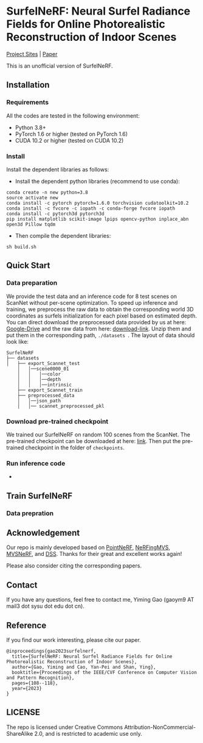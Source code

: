 # SurfelNeRF: Neural Surfel Radiance Fields for Online Photorealistic Reconstruction of Indoor Scenes

[Project Sites](https://gymat.github.io/SurfelNeRF-web/)
 | [Paper](https://openaccess.thecvf.com/content/CVPR2023/papers/Gao_SurfelNeRF_Neural_Surfel_Radiance_Fields_for_Online_Photorealistic_Reconstruction_of_CVPR_2023_paper.pdf)

This is an unofficial version of SurfelNeRF.


## Installation

### Requirements
All the codes are tested in the following environment:
* Python 3.8+
* PyTorch 1.6 or higher (tested on PyTorch 1.6)
* CUDA 10.2 or higher (tested on CUDA 10.2)

### Install
Install the dependent libraries as follows:

* Install the dependent python libraries (recommend to use conda):
```
conda create -n new python=3.8
source activate new
conda install -c pytorch pytorch=1.6.0 torchvision cudatoolkit=10.2
conda install -c fvcore -c iopath -c conda-forge fvcore iopath
conda install -c pytorch3d pytorch3d
pip install matplotlib scikit-image lpips opencv-python inplace_abn open3d Pillow tqdm
```

* Then compile the dependent libraries:
```
sh build.sh
```


## Quick Start

### Data preparation

We provide the test data and an inference code for 8 test scenes on ScanNet without per-scene optimization. 
To speed up inference and training, we preprocess the raw data to obtain the corresponding world 3D coordinates as surfels initialization for each pixel based on estimated depth.
You can direct download the preprocessed data provided by us at here: [Google-Drive](https://drive.google.com/file/d/1C4_G7UY69mR40AiawSbfS8x0OT8d5PCb/view?usp=sharing) and the raw data from here: [download-link](). 
Unzip them and put them in the corresponding path, ```./datasets ```.
The layout of data should look like:
```
SurfelNeRF
├── datasets
│   ├── export_Scannet_test
    │   │──scene0000_01
    │   │   │──color
    │   │   │──depth
    │   │   │──intrinsic
    ├── export_Scannet_train
    ├── preprocessed_data
    │   │──json_path 
    │   │── scannet_preprocessed_pkl
```

### Download pre-trained checkpoint

We trained our SurfelNeRF on random 100 scenes from the ScanNet. 
The pre-trained checkpoint can be downloaded at here: [link](https://drive.google.com/file/d/1jTv-T2EOs7Y8iTDON3CQZ-NIPXnfIJZL/view?usp=sharing).
Then put the pre-trained checkpoint in the folder of ```checkpoints```.

### Run inference code

* 

## Train SurfelNeRF

### Data prepration





## Acknowledgement
Our repo is mainly developed based on [PointNeRF](https://github.com/Xharlie/pointnerf), [NeRFingMVS](https://github.com/weiyithu/NerfingMVS), 
[MVSNeRF](https://github.com/apchenstu/mvsnerf), and [DSS](https://github.com/yifita/DSS). Thanks for their great and excellent works again!


Please also consider citing the corresponding papers.


## Contact
If you have any questions, feel free to contact me, Yiming Gao (gaoym9 AT mail3 dot sysu dot edu dot cn).


## Reference
If you find our work interesting, please cite our paper.

```
@inproceedings{gao2023surfelnerf,
  title={SurfelNeRF: Neural Surfel Radiance Fields for Online Photorealistic Reconstruction of Indoor Scenes},
  author={Gao, Yiming and Cao, Yan-Pei and Shan, Ying},
  booktitle={Proceedings of the IEEE/CVF Conference on Computer Vision and Pattern Recognition},
  pages={108--118},
  year={2023}
}
```

## LICENSE
The repo is licensed under Creative Commons Attribution-NonCommercial-ShareAlike 2.0, and is restricted to academic use only.